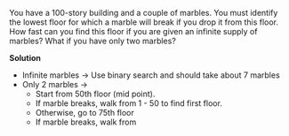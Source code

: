 You have a 100-story building and a couple of marbles. You must identify the lowest floor for which a marble will break if you drop it from this floor. How fast can you find this floor if you are given an infinite supply of marbles? What if you have only two marbles?

**Solution**

  * Infinite marbles -> Use binary search and should take about 7 marbles
  * Only 2 marbles -> 
      * Start from 50th floor (mid point).
      * If marble breaks, walk from 1 - 50 to find first floor. 
      * Otherwise, go to 75th floor
      * If marble breaks, walk from 